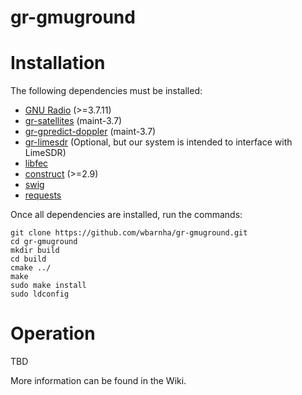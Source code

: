 # gr-gmuground

# Installation
The following dependencies must be installed:

- [GNU Radio](https://github.com/gnuradio/gnuradio) (>=3.7.11)
- [gr-satellites](https://github.com/wbarnha/gr-satellites) (maint-3.7)
- [gr-gpredict-doppler](https://github.com/ghostop14/gr-gpredict-doppler) (maint-3.7)
- [gr-limesdr](https://github.com/myriadrf/gr-limesdr/) (Optional, but our system is intended to interface with LimeSDR)
- [libfec](https://github.com/quiet/libfec)
- [construct](https://construct.readthedocs.io/en/latest/) (>=2.9)
- [swig](http://www.swig.org/)
- [requests](https://pypi.org/project/requests/)

Once all dependencies are installed, run the commands:

```
git clone https://github.com/wbarnha/gr-gmuground.git
cd gr-gmuground
mkdir build
cd build
cmake ../
make
sudo make install
sudo ldconfig
```

# Operation
TBD

More information can be found in the Wiki.
